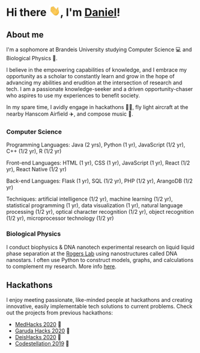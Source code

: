# Hi there <img src="https://raw.githubusercontent.com/danielhariyanto/danielhariyanto/master/assets/wave.gif" width="30px">, I'm [Daniel](https://www.linkedin.com/in/danielhariyanto/)!

## About me
I'm a sophomore at Brandeis University studying Computer Science 💻 and Biological Physics 🔬.

I believe in the empowering capabilities of knowledge, and I embrace my opportunity as a scholar to constantly learn and grow in the hope of advancing my abilities and erudition at the intersection of research and tech. I am a passionate knowledge-seeker and a driven opportunity-chaser who aspires to use my experiences to benefit society.

In my spare time, I avidly engage in hackathons 👨‍💻, fly light aircraft at the nearby Hanscom Airfield ✈️, and compose music 🎹.

### Computer Science
Programming Languages: Java (2 yrs), Python (1 yr), JavaScript (1/2 yr), C++ (1/2 yr), R (1/2 yr)

Front-end Languages: HTML (1 yr), CSS (1 yr), JavaScript (1 yr), React (1/2 yr), React Native (1/2 yr)

Back-end Languages: Flask (1 yr), SQL (1/2 yr), PHP (1/2 yr), ArangoDB (1/2 yr)

Techniques: artificial intelligence (1/2 yr), machine learning (1/2 yr), statistical programming (1 yr), data visualization (1 yr), natural language processing (1/2 yr), optical character recognition (1/2 yr), object recognition (1/2 yr), microprocessor technology (1/2 yr)

### Biological Physics
I conduct biophysics & DNA nanotech experimental research on liquid liquid phase separation at the [Rogers Lab](http://www.rogers-lab.com/) using nanostructures called DNA nanostars. I often use Python to construct models, graphs, and calculations to complement my research. More info [here](https://github.com/danielhariyanto/SummerResearch).

## Hackathons
I enjoy meeting passionate, like-minded people at hackathons and creating innovative, easily implementable tech solutions to current problems. Check out the projects from previous hackathons:
- [MedHacks 2020](https://devpost.com/software/mobile-memories) 💉
- [Garuda Hacks 2020](https://devpost.com/software/optimaloc) 🦅
- [DeisHacks 2020](https://docs.google.com/presentation/d/1Czi1dbYC9WeTe2Apjs4FEQGBsBYgQ8jrTMSZpkKf1Q4/edit) 🏢
- [Codestellation 2019](https://devpost.com/software/modus-rjot30) 🌌
